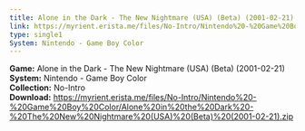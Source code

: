```yaml
---
title: Alone in the Dark - The New Nightmare (USA) (Beta) (2001-02-21)
link: https://myrient.erista.me/files/No-Intro/Nintendo%20-%20Game%20Boy%20Color/Alone%20in%20the%20Dark%20-%20The%20New%20Nightmare%20(USA)%20(Beta)%20(2001-02-21).zip
type: single1
System: Nintendo - Game Boy Color
---
```

<b>Game:</b> Alone in the Dark - The New Nightmare (USA) (Beta) (2001-02-21)<br>
<b>System:</b> Nintendo - Game Boy Color<br>
<b>Collection:</b> No-Intro<br>
<b>Download:</b> https://myrient.erista.me/files/No-Intro/Nintendo%20-%20Game%20Boy%20Color/Alone%20in%20the%20Dark%20-%20The%20New%20Nightmare%20(USA)%20(Beta)%20(2001-02-21).zip